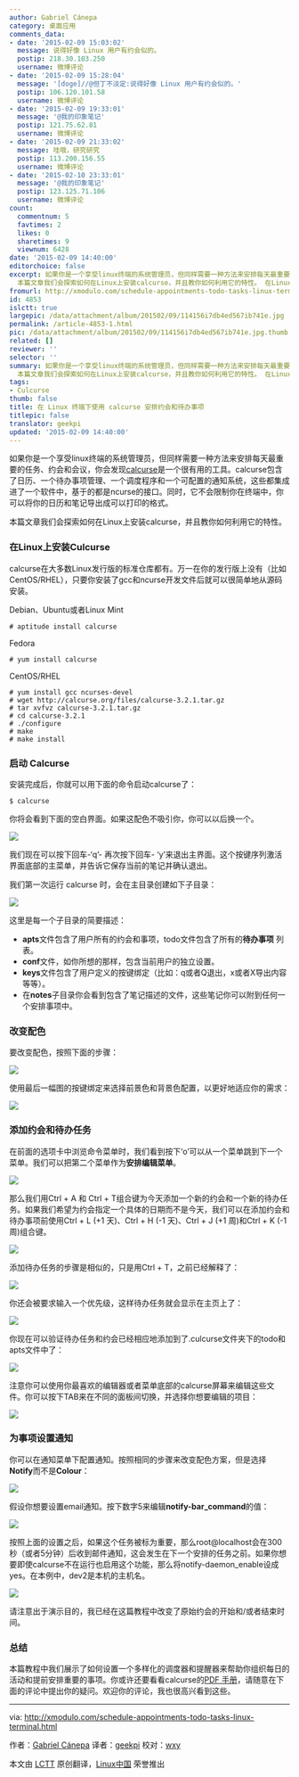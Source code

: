 ```yaml
---
author: Gabriel Cánepa
category: 桌面应用
comments_data:
- date: '2015-02-09 15:03:02'
  message: 说得好像 Linux 用户有约会似的。
  postip: 218.30.103.250
  username: 微博评论
- date: '2015-02-09 15:28:04'
  message: '[doge]//@但丁不淡定:说得好像 Linux 用户有约会似的。'
  postip: 106.120.101.58
  username: 微博评论
- date: '2015-02-09 19:33:01'
  message: '@我的印象笔记'
  postip: 121.75.62.81
  username: 微博评论
- date: '2015-02-09 21:33:02'
  message: 哇哦，研究研究
  postip: 113.200.156.55
  username: 微博评论
- date: '2015-02-10 23:33:01'
  message: '@我的印象笔记'
  postip: 123.125.71.106
  username: 微博评论
count:
  commentnum: 5
  favtimes: 2
  likes: 0
  sharetimes: 9
  viewnum: 6428
date: '2015-02-09 14:40:00'
editorchoice: false
excerpt: 如果你是一个享受linux终端的系统管理员，但同样需要一种方法来安排每天最重要的任务、约会和会议，你会发现calcurse是一个很有用的工具。calcurse包含了日历、一个待办事项管理、一个调度程序和一个可配置的通知系统，这些都集成进了一个软件中，基于的都是ncurse的接口。同时，它不会限制你在终端中，你可以将你的日历和笔记导出成可以打印的格式。
  本篇文章我们会探索如何在Linux上安装calcurse，并且教你如何利用它的特性。 在Linux上安装Culcurse calcurse在大多数Linux发行版的标准仓库都有。万一在你的发行版上没有（比如CentOS/RH
fromurl: http://xmodulo.com/schedule-appointments-todo-tasks-linux-terminal.html
id: 4853
islctt: true
largepic: /data/attachment/album/201502/09/114156i7db4ed567ib741e.jpg
permalink: /article-4853-1.html
pic: /data/attachment/album/201502/09/114156i7db4ed567ib741e.jpg.thumb.jpg
related: []
reviewer: ''
selector: ''
summary: 如果你是一个享受linux终端的系统管理员，但同样需要一种方法来安排每天最重要的任务、约会和会议，你会发现calcurse是一个很有用的工具。calcurse包含了日历、一个待办事项管理、一个调度程序和一个可配置的通知系统，这些都集成进了一个软件中，基于的都是ncurse的接口。同时，它不会限制你在终端中，你可以将你的日历和笔记导出成可以打印的格式。
  本篇文章我们会探索如何在Linux上安装calcurse，并且教你如何利用它的特性。 在Linux上安装Culcurse calcurse在大多数Linux发行版的标准仓库都有。万一在你的发行版上没有（比如CentOS/RH
tags:
- Culcurse
thumb: false
title: 在 Linux 终端下使用 calcurse 安排约会和待办事项
titlepic: false
translator: geekpi
updated: '2015-02-09 14:40:00'
---
```


如果你是一个享受linux终端的系统管理员，但同样需要一种方法来安排每天最重要的任务、约会和会议，你会发现[calcurse](http://calcurse.org/)是一个很有用的工具。calcurse包含了日历、一个待办事项管理、一个调度程序和一个可配置的通知系统，这些都集成进了一个软件中，基于的都是ncurse的接口。同时，它不会限制你在终端中，你可以将你的日历和笔记导出成可以打印的格式。


本篇文章我们会探索如何在Linux上安装calcurse，并且教你如何利用它的特性。


### 在Linux上安装Culcurse


calcurse在大多数Linux发行版的标准仓库都有。万一在你的发行版上没有（比如CentOS/RHEL），只要你安装了gcc和ncurse开发文件后就可以很简单地从源码安装。


Debian、Ubuntu或者Linux Mint



```
# aptitude install calcurse

```

Fedora



```
# yum install calcurse

```

CentOS/RHEL



```
# yum install gcc ncurses-devel
# wget http://calcurse.org/files/calcurse-3.2.1.tar.gz
# tar xvfvz calcurse-3.2.1.tar.gz
# cd calcurse-3.2.1
# ./configure
# make
# make install 

```

### 启动 Calcurse


安装完成后，你就可以用下面的命令启动calcurse了：



```
$ calcurse 

```

你将会看到下面的空白界面。如果这配色不吸引你，你可以以后换一个。


![](/data/attachment/album/201502/09/114156i7db4ed567ib741e.jpg)


我们现在可以按下回车-‘q’- 再次按下回车- ‘y’来退出主界面。这个按键序列激活界面底部的主菜单，并告诉它保存当前的笔记并确认退出。


我们第一次运行 calcurse 时，会在主目录创建如下子目录：


![](/data/attachment/album/201502/09/114158a26k2he6ecj62261.png)


这里是每一个子目录的简要描述：


* **apts**文件包含了用户所有的约会和事项，todo文件包含了所有的**待办事项** 列表。
* **conf**文件，如你所想的那样，包含当前用户的独立设置。
* **keys**文件包含了用户定义的按键绑定（比如：q或者Q退出，x或者X导出内容等等）。
* 在**notes**子目录你会看到包含了笔记描述的文件，这些笔记你可以附到任何一个安排事项中。


### 改变配色


要改变配色，按照下面的步骤：


![](/data/attachment/album/201502/09/114200xdxmicdoe5ikqkms.jpg)


使用最后一幅图的按键绑定来选择前景色和背景色配置，以更好地适应你的需求：


![](/data/attachment/album/201502/09/114202qzmod9jkrjkfkz9v.jpg)


### 添加约会和待办任务


在前面的选项卡中浏览命令菜单时，我们看到按下‘o’可以从一个菜单跳到下一个菜单。我们可以把第二个菜单作为**安排编辑菜单**。


![](/data/attachment/album/201502/09/114204jttcibyigr5f29nz.jpg)


那么我们用Ctrl + A 和 Ctrl + T组合键为今天添加一个新的约会和一个新的待办任务。如果我们希望为约会指定一个具体的日期而不是今天，我们可以在添加约会和待办事项前使用Ctrl + L (+1 天)、Ctrl + H (-1 天)、Ctrl + J (+1 周)和Ctrl + K (-1 周)组合键。


![](/data/attachment/album/201502/09/114206jsx9g9k7vff97w08.jpg)


添加待办任务的步骤是相似的，只是用Ctrl + T，之前已经解释了：


![](/data/attachment/album/201502/09/114208wtayy5f4rvi70frf.png)


你还会被要求输入一个优先级，这样待办任务就会显示在主页上了：


![](/data/attachment/album/201502/09/114209peawshueq9hkqhvf.png)


你现在可以验证待办任务和约会已经相应地添加到了.culcurse文件夹下的todo和apts文件中了：


![](/data/attachment/album/201502/09/114211hyby7rbzg2ijakrv.jpg)


注意你可以使用你最喜欢的编辑器或者菜单底部的calcurse屏幕来编辑这些文件。你可以按下TAB来在不同的面板间切换，并选择你想要编辑的项目：


![](/data/attachment/album/201502/09/114213swsl9egs7swpungg.jpg)


### 为事项设置通知


你可以在通知菜单下配置通知。按照相同的步骤来改变配色方案，但是选择**Notify**而不是**Colour**：


![](/data/attachment/album/201502/09/114215mquh3aepluh2p055.jpg)


假设你想要设置email通知。按下数字5来编辑**notify-bar\_command**的值：


![](/data/attachment/album/201502/09/114217mzvqxi17va7wbkcw.jpg)


按照上面的设置之后，如果这个任务被标为重要，那么root@localhost会在300秒（或者5分钟）后收到邮件通知，这会发生在下一个安排的任务之前。如果你想要即使calcurse不在运行也启用这个功能，那么将notify-daemon\_enable设成yes。在本例中，dev2是本机的主机名。


![](/data/attachment/album/201502/09/114219ild88wwkytkkm66n.jpg)


请注意出于演示目的，我已经在这篇教程中改变了原始约会的开始和/或者结束时间。


### 总结


本篇教程中我们展示了如何设置一个多样化的调度器和提醒器来帮助你组织每日的活动和提前安排重要的事项。你或许还要看看calcurse的[PDF 手册](http://calcurse.org/files/manual.pdf)，请随意在下面的评论中提出你的疑问。欢迎你的评论，我也很高兴看到这些。




---


via: <http://xmodulo.com/schedule-appointments-todo-tasks-linux-terminal.html>


作者：[Gabriel Cánepa](http://xmodulo.com/author/gabriel) 译者：[geekpi](https://github.com/geekpi) 校对：[wxy](https://github.com/wxy)


本文由 [LCTT](https://github.com/LCTT/TranslateProject) 原创翻译，[Linux中国](http://linux.cn/) 荣誉推出